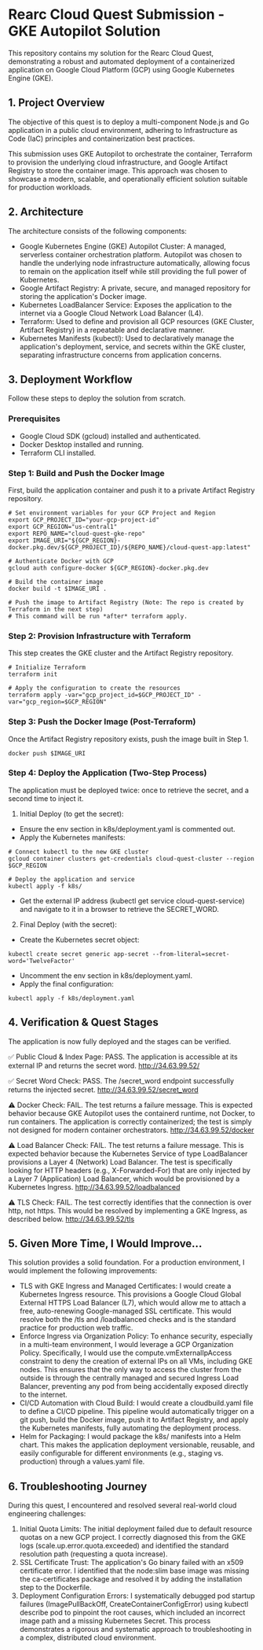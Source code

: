 # Rearc Cloud Quest Submission - GKE Autopilot Solution
This repository contains my solution for the Rearc Cloud Quest, demonstrating a robust and automated deployment of a containerized application on Google Cloud Platform (GCP) using Google Kubernetes Engine (GKE).

## 1. Project Overview   
The objective of this quest is to deploy a multi-component Node.js and Go application in a public cloud environment, adhering to Infrastructure as Code (IaC) principles and containerization best practices.

This submission uses GKE Autopilot to orchestrate the container, Terraform to provision the underlying cloud infrastructure, and Google Artifact Registry to store the container image. This approach was chosen to showcase a modern, scalable, and operationally efficient solution suitable for production workloads.

## 2. Architecture
The architecture consists of the following components:
- Google Kubernetes Engine (GKE) Autopilot Cluster: A managed, serverless container orchestration platform. Autopilot was chosen to handle the underlying node infrastructure automatically, allowing focus to remain on the application itself while still providing the full power of Kubernetes.
- Google Artifact Registry: A private, secure, and managed repository for storing the application's Docker image.
- Kubernetes LoadBalancer Service: Exposes the application to the internet via a Google Cloud Network Load Balancer (L4).
- Terraform: Used to define and provision all GCP resources (GKE Cluster, Artifact Registry) in a repeatable and declarative manner.
- Kubernetes Manifests (kubectl): Used to declaratively manage the application's deployment, service, and secrets within the GKE cluster, separating infrastructure concerns from application concerns.

## 3. Deployment Workflow
Follow these steps to deploy the solution from scratch.

### Prerequisites
- Google Cloud SDK (gcloud) installed and authenticated.
- Docker Desktop installed and running.
- Terraform CLI installed.

### Step 1: Build and Push the Docker Image
First, build the application container and push it to a private Artifact Registry repository.

```
# Set environment variables for your GCP Project and Region
export GCP_PROJECT_ID="your-gcp-project-id"
export GCP_REGION="us-central1"
export REPO_NAME="cloud-quest-gke-repo"
export IMAGE_URI="${GCP_REGION}-docker.pkg.dev/${GCP_PROJECT_ID}/${REPO_NAME}/cloud-quest-app:latest"

# Authenticate Docker with GCP
gcloud auth configure-docker ${GCP_REGION}-docker.pkg.dev

# Build the container image
docker build -t $IMAGE_URI .

# Push the image to Artifact Registry (Note: The repo is created by Terraform in the next step)
# This command will be run *after* terraform apply.
```

### Step 2: Provision Infrastructure with Terraform
This step creates the GKE cluster and the Artifact Registry repository.

```
# Initialize Terraform
terraform init

# Apply the configuration to create the resources
terraform apply -var="gcp_project_id=$GCP_PROJECT_ID" -var="gcp_region=$GCP_REGION"
```

### Step 3: Push the Docker Image (Post-Terraform)
Once the Artifact Registry repository exists, push the image built in Step 1.

```
docker push $IMAGE_URI
```

### Step 4: Deploy the Application (Two-Step Process)
The application must be deployed twice: once to retrieve the secret, and a second time to inject it.

1. Initial Deploy (to get the secret):
- Ensure the env section in k8s/deployment.yaml is commented out.
- Apply the Kubernetes manifests:

```
# Connect kubectl to the new GKE cluster
gcloud container clusters get-credentials cloud-quest-cluster --region $GCP_REGION

# Deploy the application and service
kubectl apply -f k8s/
```

- Get the external IP address (kubectl get service cloud-quest-service) and navigate to it in a browser to retrieve the SECRET_WORD.

2. Final Deploy (with the secret):
- Create the Kubernetes secret object:
```
kubectl create secret generic app-secret --from-literal=secret-word='TwelveFactor'
```
- Uncomment the env section in k8s/deployment.yaml.
- Apply the final configuration:
```
kubectl apply -f k8s/deployment.yaml
```
## 4. Verification & Quest Stages
The application is now fully deployed and the stages can be verified.

✅ Public Cloud & Index Page: PASS. The application is accessible at its external IP and returns the secret word.
http://34.63.99.52/

✅ Secret Word Check: PASS. The /secret_word endpoint successfully returns the injected secret.
http://34.63.99.52/secret_word

⚠️ Docker Check: FAIL. The test returns a failure message. This is expected behavior because GKE Autopilot uses the containerd runtime, not Docker, to run containers. The application is correctly containerized; the test is simply not designed for modern container orchestrators.
http://34.63.99.52/docker

⚠️ Load Balancer Check: FAIL. The test returns a failure message. This is expected behavior because the Kubernetes Service of type LoadBalancer provisions a Layer 4 (Network) Load Balancer. The test is specifically looking for HTTP headers (e.g., X-Forwarded-For) that are only injected by a Layer 7 (Application) Load Balancer, which would be provisioned by a Kubernetes Ingress.
http://34.63.99.52/loadbalanced

⚠️ TLS Check: FAIL. The test correctly identifies that the connection is over http, not https. This would be resolved by implementing a GKE Ingress, as described below.
http://34.63.99.52/tls

## 5. Given More Time, I Would Improve...
This solution provides a solid foundation. For a production environment, I would implement the following improvements:
- TLS with GKE Ingress and Managed Certificates: I would create a Kubernetes Ingress resource. This provisions a Google Cloud Global External HTTPS Load Balancer (L7), which would allow me to attach a free, auto-renewing Google-managed SSL certificate. This would resolve both the /tls and /loadbalanced checks and is the standard practice for production web traffic.
- Enforce Ingress via Organization Policy: To enhance security, especially in a multi-team environment, I would leverage a GCP Organization Policy. Specifically, I would use the compute.vmExternalIpAccess constraint to deny the creation of external IPs on all VMs, including GKE nodes. This ensures that the only way to access the cluster from the outside is through the centrally managed and secured Ingress Load Balancer, preventing any pod from being accidentally exposed directly to the internet.
- CI/CD Automation with Cloud Build: I would create a cloudbuild.yaml file to define a CI/CD pipeline. This pipeline would automatically trigger on a git push, build the Docker image, push it to Artifact Registry, and apply the Kubernetes manifests, fully automating the deployment process.
- Helm for Packaging: I would package the k8s/ manifests into a Helm chart. This makes the application deployment versionable, reusable, and easily configurable for different environments (e.g., staging vs. production) through a values.yaml file.

## 6. Troubleshooting Journey
During this quest, I encountered and resolved several real-world cloud engineering challenges:

1. Initial Quota Limits: The initial deployment failed due to default resource quotas on a new GCP project. I correctly diagnosed this from the GKE logs (scale.up.error.quota.exceeded) and identified the standard resolution path (requesting a quota increase).
2. SSL Certificate Trust: The application's Go binary failed with an x509 certificate error. I identified that the node:slim base image was missing the ca-certificates package and resolved it by adding the installation step to the Dockerfile.
3. Deployment Configuration Errors: I systematically debugged pod startup failures (ImagePullBackOff, CreateContainerConfigError) using kubectl describe pod to pinpoint the root causes, which included an incorrect image path and a missing Kubernetes Secret.
This process demonstrates a rigorous and systematic approach to troubleshooting in a complex, distributed cloud environment.
